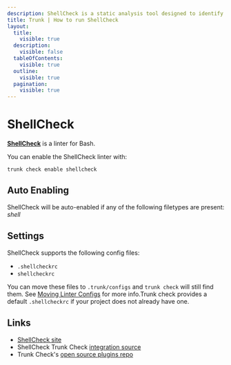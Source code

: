 ```yaml
---
description: ShellCheck is a static analysis tool designed to identify and report syntax errors and potential issues in shell scripts
title: Trunk | How to run ShellCheck
layout:
  title:
    visible: true
  description:
    visible: false
  tableOfContents:
    visible: true
  outline:
    visible: true
  pagination:
    visible: true
---
```


# ShellCheck

[**ShellCheck**](https://www.shellcheck.net/) is a linter for Bash.

You can enable the ShellCheck linter with:

```shell
trunk check enable shellcheck
```

## Auto Enabling

ShellCheck will be auto-enabled if any of the following filetypes are present: *shell*

## Settings

ShellCheck supports the following config files:
* `.shellcheckrc`
* `shellcheckrc`

 You can move these files to `.trunk/configs` and `trunk check` will still find them. See [Moving Linter Configs](..#moving-linter-configs) for more info.Trunk check provides a default `.shellcheckrc` if your project does not already have one.



## Links

- [ShellCheck site](https://www.shellcheck.net/)
- ShellCheck Trunk Check [integration source](https://github.com/trunk-io/plugins/tree/main/linters/shellcheck)
- Trunk Check's [open source plugins repo](https://github.com/trunk-io/plugins/tree/main)
